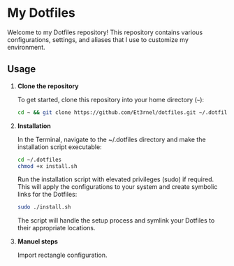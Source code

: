 # My Dotfiles

Welcome to my Dotfiles repository! This repository contains various configurations, settings, and aliases that I use to customize my environment.

## Usage

1. **Clone the repository**

   To get started, clone this repository into your home directory (`~`):

   ```bash
   cd ~ && git clone https://github.com/Et3rnel/dotfiles.git ~/.dotfiles
   ```

2. **Installation**

    In the Terminal, navigate to the ~/.dotfiles directory and make the installation script executable:

    ```bash
    cd ~/.dotfiles
    chmod +x install.sh
    ```

    Run the installation script with elevated privileges (sudo) if required. This will apply the configurations to your system and create symbolic links for the Dotfiles:

    ```bash
    sudo ./install.sh
    ```
    The script will handle the setup process and symlink your Dotfiles to their appropriate locations.

3. **Manuel steps**

    Import rectangle configuration.